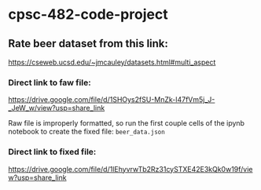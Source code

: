 # cpsc-482-code-project

## Rate beer dataset from this link:

https://cseweb.ucsd.edu/~jmcauley/datasets.html#multi_aspect

### Direct link to faw file:

https://drive.google.com/file/d/1SHOys2fSU-MnZk-l47fVm5j_J-_JeW_w/view?usp=share_link

Raw file is improperly formatted, so run the first couple cells of the ipynb notebook to create the fixed file: `beer_data.json`

### Direct link to fixed file:

https://drive.google.com/file/d/1lEhyvrwTb2Rz31cySTXE42E3kQk0w19f/view?usp=share_link
